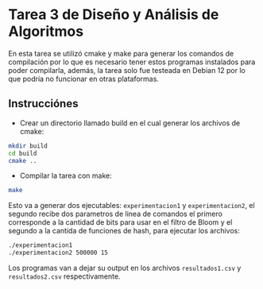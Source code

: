 
# Tarea 3 de Diseño y Análisis de Algoritmos

En esta tarea se utilizó cmake y make para generar los comandos de compilación
por lo que es necesario tener estos programas instalados para poder
compilarla, además, la tarea solo fue testeada en Debian 12 por lo que
podría no funcionar en otras plataformas.


## Instrucciónes

- Crear un directorio llamado build en el cual generar los archivos de cmake:
```bash
mkdir build
cd build
cmake ..
```

- Compilar la tarea con make:
```bash
make
```

Esto va a generar dos ejecutables: `experimentacion1` y `experimentacion2`,
el segundo recibe dos parametros de linea de comandos el primero corresponde
a la cantidad de bits para usar en el filtro de Bloom y el segundo a la cantida
de funciones de hash, para ejecutar los archivos:
```bash
./experimentacion1
./experimentacion2 500000 15
```

Los programas van a dejar su output en los archivos `resultados1.csv` y 
`resultados2.csv` respectivamente.


